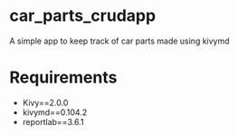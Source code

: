 # car_parts_crudapp
A simple app to keep track of car parts made using kivymd

# Requirements
- Kivy==2.0.0
- kivymd==0.104.2
- reportlab==3.6.1
